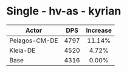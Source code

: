 # Single - hv-as - kyrian
| Actor | DPS | Increase |
|---|:---:|:---:|
|Pelagos-CM-DE|4797|11.14%|
|Kleia-DE|4520|4.72%|
|Base|4316|0.00%|
